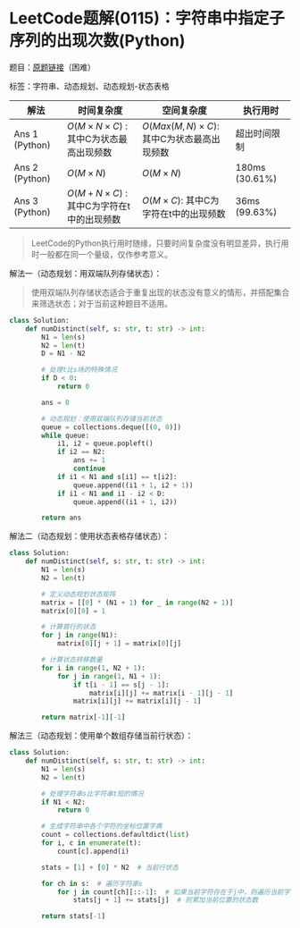 # LeetCode题解(0115)：字符串中指定子序列的出现次数(Python)

题目：[原题链接](https://leetcode-cn.com/problems/distinct-subsequences/)（困难）

标签：字符串、动态规划、动态规划-状态表格

| 解法           | 时间复杂度                              | 空间复杂度                               | 执行用时       |
| -------------- | --------------------------------------- | ---------------------------------------- | -------------- |
| Ans 1 (Python) | $O(M×N×C)$ : 其中C为状态最高出现频数    | $O(Max(M,N)×C)$: 其中C为状态最高出现频数 | 超出时间限制   |
| Ans 2 (Python) | $O(M×N)$                                | $O(M×N)$                                 | 180ms (30.61%) |
| Ans 3 (Python) | $O(M+N×C)$ : 其中C为字符在t中的出现频数 | $O(M×C)$: 其中C为字符在t中的出现频数     | 36ms (99.63%)  |

>  LeetCode的Python执行用时随缘，只要时间复杂度没有明显差异，执行用时一般都在同一个量级，仅作参考意义。

解法一（动态规划：用双端队列存储状态）：

> 使用双端队列存储状态适合于重复出现的状态没有意义的情形，并搭配集合来筛选状态；对于当前这种题目不适用。

```python
class Solution:
    def numDistinct(self, s: str, t: str) -> int:
        N1 = len(s)
        N2 = len(t)
        D = N1 - N2

        # 处理t比s场的特殊情况
        if D < 0:
            return 0

        ans = 0

        # 动态规划：使用双端队列存储当前状态
        queue = collections.deque([(0, 0)])
        while queue:
            i1, i2 = queue.popleft()
            if i2 == N2:
                ans += 1
                continue
            if i1 < N1 and s[i1] == t[i2]:
                queue.append((i1 + 1, i2 + 1))
            if i1 < N1 and i1 - i2 < D:
                queue.append((i1 + 1, i2))

        return ans
```

解法二（动态规划：使用状态表格存储状态）：

```python
class Solution:
    def numDistinct(self, s: str, t: str) -> int:
        N1 = len(s)
        N2 = len(t)

        # 定义动态规划状态矩阵
        matrix = [[0] * (N1 + 1) for _ in range(N2 + 1)]
        matrix[0][0] = 1

        # 计算首行的状态
        for j in range(N1):
            matrix[0][j + 1] = matrix[0][j]

        # 计算状态转移数量
        for i in range(1, N2 + 1):
            for j in range(1, N1 + 1):
                if t[i - 1] == s[j - 1]:
                    matrix[i][j] += matrix[i - 1][j - 1]
                matrix[i][j] += matrix[i][j - 1]

        return matrix[-1][-1]
```

解法三（动态规划：使用单个数组存储当前行状态）：

```python
class Solution:
    def numDistinct(self, s: str, t: str) -> int:
        N1 = len(s)
        N2 = len(t)

        # 处理字符串s比字符串t短的情况
        if N1 < N2:
            return 0

        # 生成字符串中各个字符的坐标位置字典
        count = collections.defaultdict(list)
        for i, c in enumerate(t):
            count[c].append(i)

        stats = [1] + [0] * N2  # 当前行状态

        for ch in s:  # 遍历字符串s
            for j in count[ch][::-1]:  # 如果当前字符存在于j中，则遍历当前字符在j中的所有坐标
                stats[j + 1] += stats[j]  # 则累加当前位置的状态数

        return stats[-1]
```